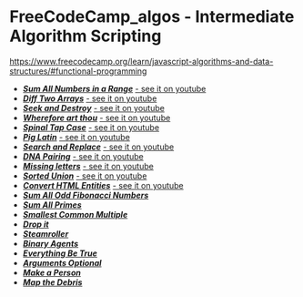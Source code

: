 # FreeCodeCamp_algos - Intermediate Algorithm Scripting
https://www.freecodecamp.org/learn/javascript-algorithms-and-data-structures/#functional-programming

* ***[Sum All Numbers in a Range](https://github.com/niktechnopro/FreeCodeCamp_algos/blob/main/sumAllNumbersInRange.js)***  [- see it on youtube](https://youtu.be/99dUcOQ08KM)
* ***[Diff Two Arrays](https://github.com/niktechnopro/FreeCodeCamp_algos/blob/main/diff_2_arrays.js)***  [- see it on youtube](https://youtu.be/sNHg6ojEccc)
* ***[Seek and Destroy](https://github.com/niktechnopro/FreeCodeCamp_algos/blob/main/seekAndDestroy.js)***  [- see it on youtube](https://youtu.be/KU3268tfflc)
* ***[Wherefore art thou](https://github.com/niktechnopro/FreeCodeCamp_algos/blob/main/whereforeArtThou.js)*** [- see it on youtube](https://youtu.be/hyXQtb1nslE)
* ***[Spinal Tap Case](https://github.com/niktechnopro/FreeCodeCamp_algos/blob/main/spinalCase.js)*** [- see it on youtube](https://youtu.be/61fLMYC_3Ao)
* ***[Pig Latin](https://github.com/niktechnopro/FreeCodeCamp_algos/blob/main/pigLatin.js)*** [- see it on youtube](https://youtu.be/JMBN7R8zB-g)
* ***[Search and Replace](https://github.com/niktechnopro/FreeCodeCamp_algos/blob/main/searchAndReplace.js)*** [- see it on youtube](https://youtu.be/YTvzw6kOXvs)
* ***[DNA Pairing](https://github.com/niktechnopro/FreeCodeCamp_algos/blob/main/DNA_pairing.js)*** [- see it on youtube](https://youtu.be/fQCRcxtLIZ4)
* ***[Missing letters](https://github.com/niktechnopro/FreeCodeCamp_algos/blob/main/missing_letters.js)*** [- see it on youtube](https://youtu.be/jTbjCZ5FZiE)
* ***[Sorted Union](https://github.com/niktechnopro/FreeCodeCamp_algos/blob/main/sortedUnion.js)*** [- see it on youtube](https://youtu.be/Wrd_Gv2zF3s)
* ***[Convert HTML Entities](https://github.com/niktechnopro/FreeCodeCamp_algos/blob/main/convertHTMLEntities.js)*** [- see it on youtube](https://youtu.be/yu9M6xWc2T8)
* ***[Sum All Odd Fibonacci Numbers](https://github.com/niktechnopro/FreeCodeCamp_algos/blob/main/sumAllOddFibonacciNumbers.js)***
* ***[Sum All Primes](https://github.com/niktechnopro/FreeCodeCamp_algos/blob/main/sumAllPrimes.js)***
* ***[Smallest Common Multiple](https://github.com/niktechnopro/FreeCodeCamp_algos/blob/main/smallestCommonMultiple.js)***
* ***[Drop it](https://github.com/niktechnopro/FreeCodeCamp_algos/blob/main/dropIt.js)***
* ***[Steamroller](https://github.com/niktechnopro/FreeCodeCamp_algos/blob/main/streamRoller.js)***
* ***[Binary Agents](https://github.com/niktechnopro/FreeCodeCamp_algos/blob/main/binaryAgents.js)***
* ***[Everything Be True](https://github.com/niktechnopro/FreeCodeCamp_algos/blob/main/everythingBeTrue.js)***
* ***[Arguments Optional](https://github.com/niktechnopro/FreeCodeCamp_algos/blob/main/argumentsOptional.js)***
* ***[Make a Person](https://github.com/niktechnopro/FreeCodeCamp_algos/blob/main/makeAPerson.js)***
* ***[Map the Debris](https://github.com/niktechnopro/FreeCodeCamp_algos/blob/main/mapTheDebris.js)***


